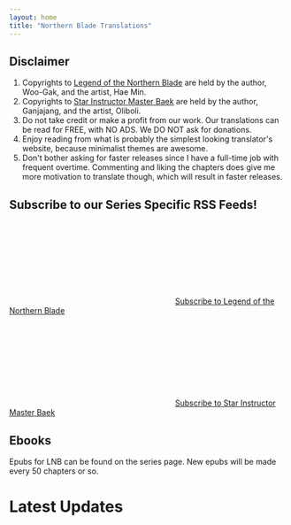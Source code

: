 ```yaml
---
layout: home
title: "Northern Blade Translations"
---
```


## Disclaimer

1. Copyrights to [Legend of the Northern Blade](/LNB/) are held by the author, Woo-Gak, and the artist, Hae Min. 
2. Copyrights to [Star Instructor Master Baek](/SIMB/) are held by the author, Ganjajang, and the artist, Oliboli. 
3. Do not take credit or make a profit from our work. Our translations can be read for FREE, with NO ADS. We DO NOT ask for donations.
4. Enjoy reading from what is probably the simplest looking translator's website, because minimalist themes are awesome.
5. Don't bother asking for faster releases since I have a full-time job with frequent overtime. Commenting and liking the chapters does give me more motivation to translate though, which will result in faster releases.

## Subscribe to our Series Specific RSS Feeds!

<p class="feed-subscribe">
  <a href="{{ 'feed.lnb.xml' | relative_url }}">
	<svg class="svg-icon orange">
	  <use xlink:href="{{ 'assets/minima-social-icons.svg#rss' | relative_url }}"></use>
	</svg><span>Subscribe to Legend of the Northern Blade</span>
  </a>
</p>

<p class="feed-subscribe">
  <a href="{{ 'feed.simb.xml' | relative_url }}">
	<svg class="svg-icon orange">
	  <use xlink:href="{{ 'assets/minima-social-icons.svg#rss' | relative_url }}"></use>
	</svg><span>Subscribe to Star Instructor Master Baek</span>
  </a>
</p>

## Ebooks

Epubs for LNB can be found on the series page. New epubs will be made every 50 chapters or so.

# Latest Updates
